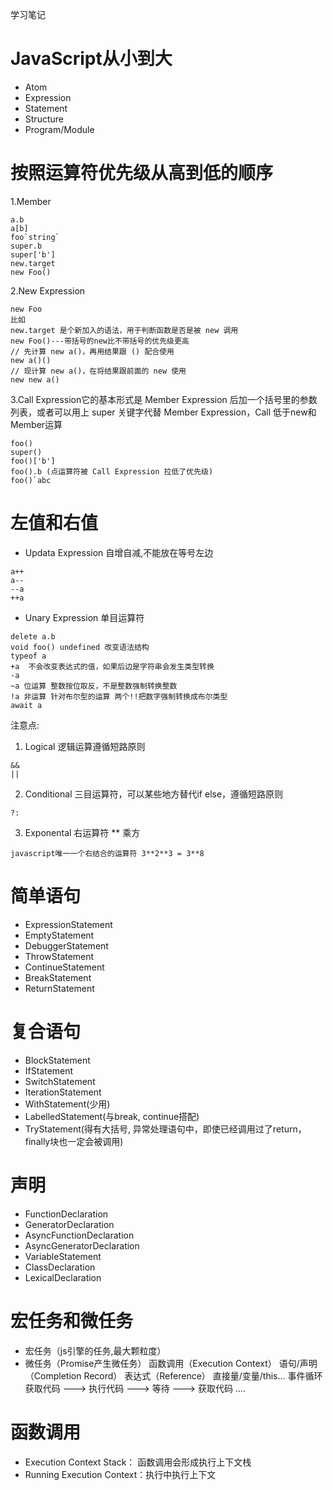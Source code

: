 学习笔记

# JavaScript从小到大
- Atom
- Expression
- Statement
- Structure
- Program/Module

# 按照运算符优先级从高到低的顺序
1.Member
```
a.b
a[b]
foo`string`
super.b
super['b']
new.target
new Foo()
```

2.New Expression
```
new Foo
比如
new.target 是个新加入的语法，用于判断函数是否是被 new 调用
new Foo()---带括号的new比不带括号的优先级更高
// 先计算 new a()，再用结果跟 () 配合使用
new a()()
// 现计算 new a()，在将结果跟前面的 new 使用
new new a()
```
3.Call Expression它的基本形式是 Member Expression 后加一个括号里的参数列表，或者可以用上 super 关键字代替 Member Expression，Call 低于new和Member运算
```
foo()
super()
foo()['b']
foo().b (点运算符被 Call Expression 拉低了优先级)
foo()`abc
```

# 左值和右值 
- Updata Expression 自增自减,不能放在等号左边
```
a++
a--
--a
++a
```
- Unary Expression 单目运算符
```
delete a.b
void foo() undefined 改变语法结构
typeof a
+a  不会改变表达式的值，如果后边是字符串会发生类型转换
-a
~a 位运算 整数按位取反，不是整数强制转换整数
!a 非运算 针对布尔型的运算 两个!!把数字强制转换成布尔类型
await a
```
注意点:
1. Logical 逻辑运算遵循短路原则  
```
&&
||
```

2. Conditional 三目运算符，可以某些地方替代if else，遵循短路原则  
```
?:
```

3. Exponental 右运算符 ** 乘方  
```
javascript唯一一个右结合的运算符 3**2**3 = 3**8
```

# 简单语句
- ExpressionStatement
- EmptyStatement
- DebuggerStatement
- ThrowStatement
- ContinueStatement
- BreakStatement
- ReturnStatement

# 复合语句
- BlockStatement
- IfStatement
- SwitchStatement
- IterationStatement
- WithStatement(少用)
- LabelledStatement(与break, continue搭配)
- TryStatement(得有大括号, 异常处理语句中，即使已经调用过了return，finally块也一定会被调用)

# 声明
- FunctionDeclaration
- GeneratorDeclaration
- AsyncFunctionDeclaration
- AsyncGeneratorDeclaration
- VariableStatement
- ClassDeclaration
- LexicalDeclaration

# 宏任务和微任务
- 宏任务（js引擎的任务,最大颗粒度）
- 微任务（Promise产生微任务）
函数调用（Execution Context）
语句/声明（Completion Record）
表达式（Reference）
直接量/变量/this...
事件循环
获取代码 ---> 执行代码 ---> 等待 ---> 获取代码 ....

# 函数调用
- Execution Context Stack： 函数调用会形成执行上下文栈
- Running Execution Context：执行中执行上下文
